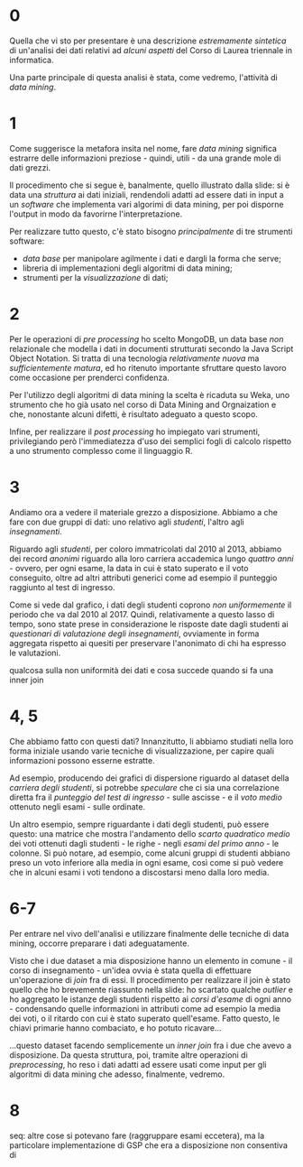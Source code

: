 # 0

Quella che vi sto per presentare è una descrizione *estremamente sintetica* di un'analisi dei dati relativi ad *alcuni aspetti* del Corso di Laurea triennale in informatica.

Una parte principale di questa analisi è stata, come vedremo, l'attività di *data mining*.

# 1

Come suggerisce la metafora insita nel nome, fare *data mining* significa estrarre delle informazioni preziose - quindi, utili - da una grande mole di dati grezzi.

Il procedimento che si segue è, banalmente, quello illustrato dalla slide: si è data una *struttura* ai dati iniziali, rendendoli adatti ad essere dati in input a un *software* che implementa vari algorimi di data mining, per poi disporne l'output in modo da favorirne l'interpretazione.

Per realizzare tutto questo, c'è stato bisogno *principalmente* di tre strumenti software:

- *data base* per manipolare agilmente i dati e dargli la forma che serve;
- libreria di implementazioni degli algoritmi di data mining;
- strumenti per la *visualizzazione* di dati;

# 2

Per le operazioni di *pre processing* ho scelto MongoDB, un data base *non* relazionale che modella i dati in documenti strutturati secondo la Java Script Object Notation. Si tratta di una tecnologia *relativamente nuova* ma *sufficientemente matura*, ed ho ritenuto importante sfruttare questo lavoro come occasione per prenderci confidenza.

Per l'utilizzo degli algoritmi di data mining la scelta è ricaduta su Weka, uno strumento che ho già usato nel corso di Data Mining and Orgnaization e che, nonostante alcuni difetti, è risultato adeguato a questo scopo.

Infine, per realizzare il *post processing* ho impiegato vari strumenti, privilegiando però l'immediatezza d'uso dei semplici fogli di calcolo rispetto a uno strumento complesso come il linguaggio R.

# 3

Andiamo ora a vedere il materiale grezzo a disposizione. Abbiamo a che fare con due gruppi di dati: uno relativo agli *studenti*, l'altro agli *insegnamenti*.

Riguardo agli *studenti*, per coloro immatricolati dal 2010 al 2013, abbiamo dei record *anonimi* riguardo alla loro carriera accademica lungo *quattro anni* - ovvero, per ogni esame, la data in cui è stato superato e il voto conseguito, oltre ad altri attributi generici come ad esempio il punteggio raggiunto al test di ingresso.

Come si vede dal grafico, i dati degli studenti coprono *non uniformemente* il periodo che va dal 2010 al 2017. Quindi, relativamente a questo lasso di tempo, sono state prese in considerazione le risposte date dagli studenti ai *questionari di valutazione degli insegnamenti*, ovviamente in forma aggregata rispetto ai quesiti per preservare l'anonimato di chi ha espresso le valutazioni.

qualcosa sulla non uniformità dei dati e cosa succede quando si fa una inner join

# 4, 5

Che abbiamo fatto con questi dati? Innanzitutto, li abbiamo studiati nella loro forma iniziale usando varie tecniche di visualizzazione, per capire quali informazioni possono esserne estratte.

Ad esempio, producendo dei grafici di dispersione riguardo al dataset della *carriera degli studenti*, si potrebbe *speculare* che ci sia una correlazione diretta fra il *punteggio del test di ingresso* - sulle ascisse - e il *voto medio* ottenuto negli esami - sulle ordinate.

Un altro esempio, sempre riguardante i dati degli studenti, può essere questo: una matrice che mostra l'andamento dello *scarto quadratico medio* dei voti ottenuti dagli studenti - le righe - negli *esami del primo anno* - le colonne. Si può notare, ad esempio, come alcuni gruppi di studenti abbiano preso un voto inferiore alla media in ogni esame, così come si può vedere che in alcuni esami i voti tendono a discostarsi meno dalla loro media.

# 6-7

Per entrare nel vivo dell'analisi e utilizzare finalmente delle tecniche di data mining, occorre preparare i dati adeguatamente.

Visto che i due dataset a mia disposizione hanno un elemento in comune - il corso di insegnamento - un'idea ovvia è stata quella di effettuare un'operazione di *join* fra di essi. Il procedimento per realizzare il join è stato quello che ho brevemente riassunto nella slide: ho scartato qualche *outlier* e ho aggregato le istanze degli studenti rispetto ai *corsi d'esame* di ogni anno - condensando quelle informazioni in attributi come ad esempio la media dei voti, o il ritardo con cui è stato superato quell'esame. Fatto questo, le chiavi primarie hanno combaciato, e ho potuto ricavare...

...questo dataset facendo semplicemente un *inner join* fra i due che avevo a disposizione. Da questa struttura, poi, tramite altre operazioni di *preprocessing*, ho reso i dati adatti ad essere usati come input per gli algoritmi di data mining che adesso, finalmente, vedremo.

# 8




seq: altre cose si potevano fare (raggruppare esami eccetera), ma la particolare implementazione di GSP che era a disposizione non consentiva di